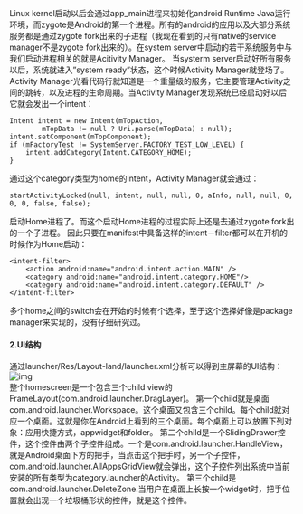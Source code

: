 Linux kernel启动以后会通过app_main进程来初始化android Runtime Java运行环境，而zygote是Android的第一个进程。所有的android的应用以及大部分系统服务都是通过zygote fork出来的子进程（我现在看到的只有native的service manager不是zygote fork出来的）。在system server中启动的若干系统服务中与我们启动进程相关的就是Acitivity Manager。
当systerm server启动好所有服务以后，系统就进入”system ready”状态，这个时候Activity Manager就登场了。Activity Manager光看代码行就知道是一个重量级的服务，它主要管理Activity之间的跳转，以及进程的生命周期。当Activity Manager发现系统已经启动好以后它就会发出一个intent：
```  
Intent intent = new Intent(mTopAction,
		mTopData != null ? Uri.parse(mTopData) : null);
intent.setComponent(mTopComponent);
if (mFactoryTest != SystemServer.FACTORY_TEST_LOW_LEVEL) {
	intent.addCategory(Intent.CATEGORY_HOME);
} 
```
通过这个category类型为home的intent，Activity Manager就会通过：
```  
startActivityLocked(null, intent, null, null, 0, aInfo, null, null, 0, 0, 0, false, false); 
```
启动Home进程了。而这个启动Home进程的过程实际上还是去通过zygote fork出的一个子进程。
因此只要在manifest中具备这样的intent－filter都可以在开机的时候作为Home启动：
```  
<intent-filter> 
	<action android:name="android.intent.action.MAIN" />
	<category android:name="android.intent.category.HOME"/>
	<category android:name="android.intent.category.DEFAULT" />
</intent-filter>	
```
多个home之间的switch会在开始的时候有个选择，至于这个选择好像是package manager来实现的，没有仔细研究过。
#### 2.UI结构
通过launcher/Res/Layout-land/launcher.xml分析可以得到主屏幕的UI结构：
![img](P)  
整个homescreen是一个包含三个child view的FrameLayout(com.android.launcher.DragLayer)。
第一个child就是桌面com.android.launcher.Workspace。这个桌面又包含三个child。每个child就对应一个桌面。这就是你在Android上看到的三个桌面。每个桌面上可以放置下列对象：应用快捷方式，appwidget和folder。
第二个child是一个SlidingDrawer控件，这个控件由两个子控件组成。一个是com.android.launcher.HandleView，就是Android桌面下方的把手，当点击这个把手时，另一个子控件，com.android.launcher.AllAppsGridView就会弹出，这个子控件列出系统中当前安装的所有类型为category.launcher的Activity。
第三个child是com.android.launcher.DeleteZone.当用户在桌面上长按一个widget时，把手位置就会出现一个垃圾桶形状的控件，就是这个控件。